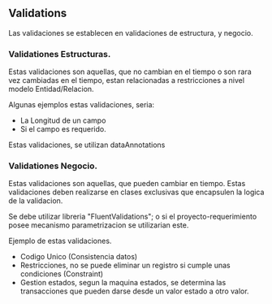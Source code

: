 ## Validations

Las validaciones se establecen en validaciones de estructura, y negocio.

 
### Validationes Estructuras. 

Estas validaciones son aquellas, que no cambian en el tiempo o son rara vez cambiadas en el tiempo, estan relacionadas a restricciones a  nivel modelo Entidad/Relacion.

Algunas ejemplos estas validaciones, seria:
- La Longitud de un campo
- Si el campo es requerido. 

Estas validaciones, se utilizan dataAnnotations

### Validationes Negocio. 

Estas validaciones son aquellas, que pueden cambiar en tiempo. Estas validaciones deben realizarse en clases exclusivas que encapsulen la logica de la validacion.

Se debe utilizar libreria "FluentValidations"; o si el proyecto-requerimiento posee mecanismo parametrizacion se utilizarian este. 

Ejemplo de estas validaciones.
- Codigo Unico (Consistencia datos)
- Restricciones, no se puede eliminar un registro si cumple unas condiciones (Constraint)
- Gestion estados, segun la maquina estados, se determina las transacciones que pueden darse desde un valor estado a otro valor. 

 

